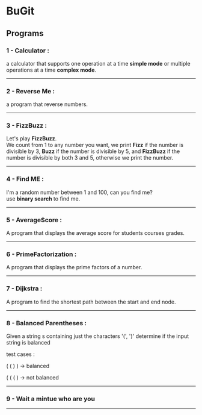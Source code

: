 # BuGit


## Programs

### 1 - Calculator :
a calculator that supports one operation at a time **simple mode** or multiple operations at a time **complex mode**.
________________________________________________________________________________________________________________________
### 2 - Reverse Me : 
a program that reverse numbers.
________________________________________________________________________________________________________________________
### 3 - FizzBuzz : 
Let's play **FizzBuzz**.\
We count from 1 to any number you want, we print **Fizz** if the number is divisible by 3, **Buzz** if the number is divisible by 5, and **FizzBuzz** if the number is divisible by both 3 and 5, otherwise we print the number.
________________________________________________________________________________________________________________________
### 4 - Find ME :
I'm a random number between 1 and 100, can you find me?\
use **binary search** to find me.
________________________________________________________________________________________________________________________
### 5 - AverageScore : 
A program that displays the average score for students courses grades.
________________________________________________________________________________________________________________________
### 6 - PrimeFactorization : 
A program that displays the prime factors of a number.
________________________________________________________________________________________________________________________
### 7 - Dijkstra :
A program to find the shortest path between the start and end node.
________________________________________________________________________________________________________________________
### 8 - Balanced Parentheses : 
Given a string s containing just the characters '(', ')' determine if the input string is balanced

test cases :

( ( ) ) -> balanced

( ( ( ) -> not balanced            
________________________________________________________________________________________________________________________
### 9 - Wait a mintue who are you

________________________________________________________________________________________________________________________

